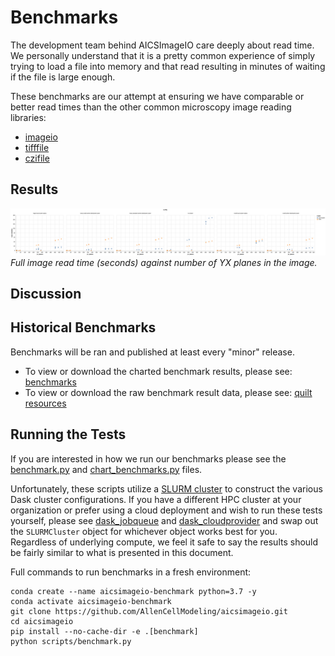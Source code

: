 # Benchmarks

The development team behind AICSImageIO care deeply about read time. We personally
understand that it is a pretty common experience of simply trying to load a file into
memory and that read resulting in minutes of waiting if the file is large enough.

These benchmarks are our attempt at ensuring we have comparable or better read times
than the other common microscopy image reading libraries:
* [imageio](https://github.com/imageio/imageio)
* [tifffile](https://github.com/cgohlke/tifffile)
* [czifile](https://pypi.org/project/czifile/)

## Results
![aicsimageio read times](_static/benchmarks/3.1.4-all.png)
_Full image read time (seconds) against number of YX planes in the image._

## Discussion


## Historical Benchmarks
Benchmarks will be ran and published at least every "minor" release.
* To view or download the charted benchmark results, please see:
[benchmarks](https://github.com/AllenCellModeling/aicsimagio/docs/_static/benchmarks)
* To view or download the raw benchmark result data, please see:
[quilt resources](https://open.quiltdata.com/b/aics-modeling-packages-test-resources/packages/aicsimageio/benchmarks/revisions)

## Running the Tests
If you are interested in how we run our benchmarks please see the
[benchmark.py](https://github.com/AllenCellModeling/aicsimageio/scripts/benchmark.py)
and [chart_benchmarks.py](https://github.com/AllenCellModeling/aicsimageio/scripts/chart_benchmarks.py)
files.

Unfortunately, these scripts utilize a
[SLURM cluster](https://slurm.schedmd.com/overview.html) to construct the various Dask
cluster configurations. If you have a different HPC cluster at your organization or
prefer using a cloud deployment and wish to run these tests yourself, please see
[dask_jobqueue](https://jobqueue.dask.org/en/latest/) and
[dask_cloudprovider](https://cloudprovider.dask.org/en/latest/) and swap out the
`SLURMCluster` object for whichever object works best for you. Regardless of underlying
compute, we feel it safe to say the results should be fairly similar to what is
presented in this document.

Full commands to run benchmarks in a fresh environment:
```
conda create --name aicsimageio-benchmark python=3.7 -y
conda activate aicsimageio-benchmark
git clone https://github.com/AllenCellModeling/aicsimageio.git
cd aicsimageio
pip install --no-cache-dir -e .[benchmark]
python scripts/benchmark.py
```
